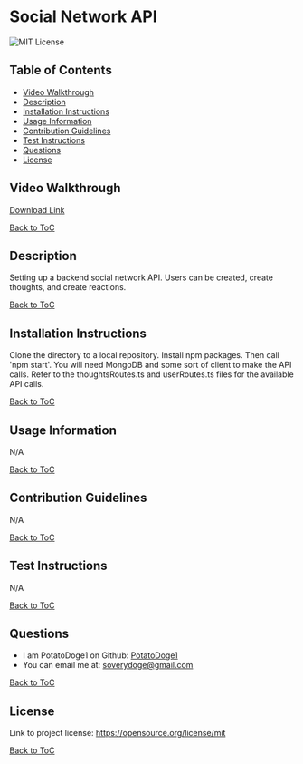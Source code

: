 
# Social Network API
![MIT License](https://img.shields.io/badge/License-MIT-yellow.svg)

## Table of Contents

- [Video Walkthrough](#video-walkthrough)
- [Description](#description)
- [Installation Instructions](#installation-instructions)
- [Usage Information](#usage-information)
- [Contribution Guidelines](#contribution-guidelines)
- [Test Instructions](#test-instructions)
- [Questions](#questions)
- [License](#license)

## Video Walkthrough
[Download Link](https://github.com/PotatoDoge1/Social_Network_API/raw/refs/heads/main/VehicleBuilder.mkv)

[Back to ToC](#table-of-contents)  
  
## Description
Setting up a backend social network API. Users can be created, create thoughts, and create reactions.   
  
[Back to ToC](#table-of-contents)

## Installation Instructions
Clone the directory to a local repository. Install npm packages. Then call 'npm start'. You will need MongoDB and some sort of client to make the API calls. Refer to the thoughtsRoutes.ts and userRoutes.ts files for the available API calls.  
  
[Back to ToC](#table-of-contents)

## Usage Information
N/A  
  
[Back to ToC](#table-of-contents)
  
## Contribution Guidelines
N/A  
  
[Back to ToC](#table-of-contents)

## Test Instructions
N/A
  
[Back to ToC](#table-of-contents)

## Questions
- I am PotatoDoge1 on Github: [PotatoDoge1](https://github.com/PotatoDoge1)  
- You can email me at: soverydoge@gmail.com  
  
[Back to ToC](#table-of-contents)

## License
Link to project license: https://opensource.org/license/mit  
   
[Back to ToC](#table-of-contents)
